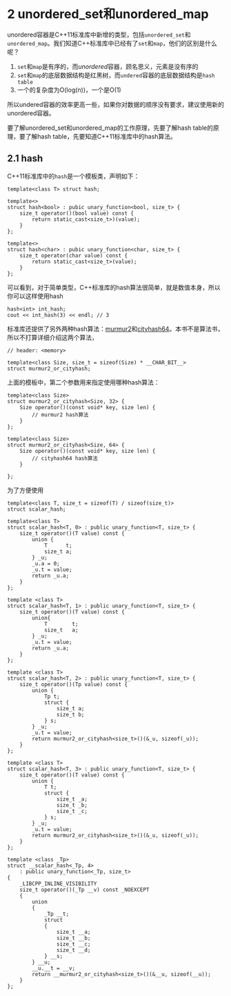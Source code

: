 # 2 unordered_set和unordered_map

unordered容器是C++11标准库中新增的类型，包括`unordered_set`和`unordered_map`。我们知道C++标准库中已经有了`set`和`map`，他们的区别是什么呢？

1. `set`和`map`是有序的，而*unordered*容器，顾名思义，元素是没有序的
2. `set`和`map`的底层数据结构是红黑树，而`undered`容器的底层数据结构是`hash table`
3. 一个的复杂度为O(log(n))，一个是O(1)

所以undered容器的效率更高一些，如果你对数据的顺序没有要求，建议使用新的unordered容器。

要了解unordered_set和unordered_map的工作原理，先要了解hash table的原理，要了解hash table，先要知道C++11标准库中的hash算法。

## 2.1 hash

C++11标准库中的`hash`是一个模板类，声明如下：

```
template<class T> struct hash;

template<>
struct hash<bool> : pubic unary_function<bool, size_t> {
    size_t operator()(bool value) const {
        return static_cast<size_t>)(value);
    }
};

template<>
struct hash<char> : pubic unary_function<char, size_t> {
    size_t operator(char value) const {
        return static_cast<size_t>(value);
    }
};
```

可以看到，对于简单类型，C++标准库的hash算法很简单，就是数值本身，所以你可以这样使用hash

```
hash<int> int_hash;
cout << int_hash(3) << endl; // 3
```

标准库还提供了另外两种hash算法：[murmur2](https://en.wikipedia.org/wiki/MurmurHash)和[cityhash64](https://github.com/google/cityhash)。本书不是算法书，所以不打算详细介绍这两个算法，

```
// header: <memory>

template<class Size, size_t = sizeof(Size) * __CHAR_BIT__>
struct murmur2_or_cityhash;
```

上面的模板中，第二个参数用来指定使用哪种hash算法：

```
template<class Size>
struct murmur2_or_cityhash<Size, 32> {
    Size operator()(const void* key, size len) {
        // murmur2 hash算法
    }
};

template<class Size>
struct murmur2_or_cityhash<Size, 64> {
    Size operator()(const void* key, size len) {
        // cityhash64 hash算法
    }

};
```

为了方便使用

```
template<class T, size_t = sizeof(T) / sizeof(size_t)>
struct scalar_hash;

template<class T>
struct scalar_hash<T, 0> : public unary_function<T, size_t> {
    size_t operator()(T value) const {
        union {
            T      t;
            size_t a;
        } _u;
        _u.a = 0;
        _u.t = value;
        return _u.a;
    }
};

template <class T>
struct scalar_hash<T, 1> : public unary_function<T, size_t> {
    size_t operator()(T value) const {
        union{
            T        t;
            size_t   a;
        } _u;
        _u.t = value;
        return _u.a;
    }
};

template <class T>
struct scalar_hash<T, 2> : public unary_function<T, size_t> {
    size_t operator()(Tp value) const {
        union {
            Tp t;
            struct {
                size_t a;
                size_t b;
            } s;
        } _u;
        _u.t = value;
        return murmur2_or_cityhash<size_t>()(&_u, sizeof(_u));
    }
};

template <class T>
struct scalar_hash<T, 3> : public unary_function<T, size_t> {
    size_t operator()(T value) const {
        union {
            T t;
            struct {
                size_t _a;
                size_t _b;
                size_t _c;
            } s;
        } _u;
        _u.t = value;
        return murmur2_or_cityhash<size_t>()(&_u, sizeof(_u));
    }
};

template <class _Tp>
struct __scalar_hash<_Tp, 4>
    : public unary_function<_Tp, size_t>
{
    _LIBCPP_INLINE_VISIBILITY
    size_t operator()(_Tp __v) const _NOEXCEPT
    {
        union
        {
            _Tp __t;
            struct
            {
                size_t __a;
                size_t __b;
                size_t __c;
                size_t __d;
            } __s;
        } __u;
        __u.__t = __v;
        return __murmur2_or_cityhash<size_t>()(&__u, sizeof(__u));
    }
};
```